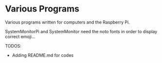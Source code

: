 # Various Programs
Various programs written for computers and the Raspberry Pi.

SystemMonitorPi and SystemMonitor need the noto fonts in order to display correct emoji...

TODOS:
+ Adding README.md for codes
